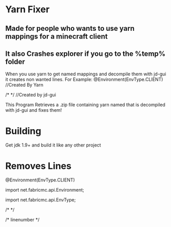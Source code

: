 # Yarn Fixer

## Made for people who wants to use yarn mappings for a minecraft client
## It also Crashes explorer if you go to the %temp% folder
When you use yarn to get named mappings and decompile them with jd-gui it creates non wanted lines. For Example:
@Environment(EnvType.CLIENT) //Created By Yarn

/*      */  //Created by jd-gui

This Program Retrieves a .zip file containing yarn named that is decompiled with jd-gui and fixes them!

# Building
Get jdk 1.9+ and build it like any other project

# Removes Lines

@Environment(EnvType.CLIENT)

import net.fabricmc.api.Environment;

import net.fabricmc.api.EnvType;

/*      */

/* linenumber */
